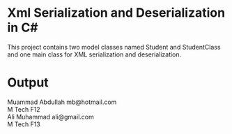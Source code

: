 # Xml Serialization and Deserialization in C#

This project contains two model classes named Student and StudentClass and one main class for XML serialization and deserialization.

# Output
<?xml version="1.0"?>
<Class xmlns:xsi="http://www.w3.org/2001/XMLSchema-instance" xmlns:xsd="http://www.w3.org/2001/XMLSchema">
  <Students>
    <Student>
      <FirstName>Muammad</FirstName>
      <LastName>Abdullah</LastName>
      <Email>mb@hotmail.com</Email>
      <Section>M Tech F12</Section>
    </Student>
    <Student>
      <FirstName>Ali</FirstName>
      <LastName>Muhammad</LastName>
      <Email>ali@gmail.com</Email>
      <Section>M Tech F13</Section>
    </Student>
  </Students>
</Class>
